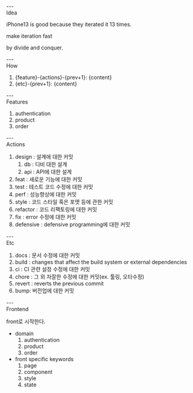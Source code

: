 ---\
Idea


iPhone13 is good because they iterated it 13 times.

make iteration fast

by divide and conquer.


---\
How

1. {feature}-{actions}-{prev+1}: {content}
2. {etc}-{prev+1}: {content}


---\
Features

1. authentication
2. product
3. order


---\
Actions

1. design : 설계에 대한 커밋
    1. db : 디비 대한 설계
    2. api : API에 대한 설계
2. feat : 새로운 기능에 대한 커밋
3. test : 테스트 코드 수정에 대한 커밋
4. perf : 성능향상에 대한 커밋
5. style : 코드 스타일 혹은 포맷 등에 관한 커밋
6. refactor : 코드 리팩토링에 대한 커밋
7. fix : error 수정에 대한 커밋
8. defensive : defensive programming에 대한 커밋



---\
Etc

1. docs : 문서 수정에 대한 커밋
2. build : changes that affect the build system or external dependencies
3. ci : CI 관련 설정 수정에 대한 커밋
4. chore : 그 외 자잘한 수정에 대한 커밋(ex. 툴링, 오타수정)
5. revert : reverts the previous commit
6. bump: 버전업에 대한 커밋


---\
Frontend 

front로 시작한다.

- domain 
    1. authentication
    2. product
    3. order
- front specific keywords
    1. page
    2. component
    3. style
    4. state


